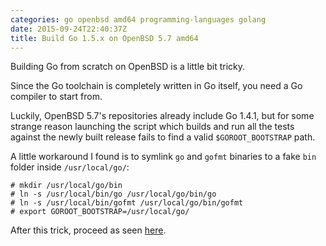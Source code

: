 ```yaml
---
categories: go openbsd amd64 programming-languages golang
date: 2015-09-24T22:40:37Z
title: Build Go 1.5.x on OpenBSD 5.7 amd64
---
```


Building Go from scratch on OpenBSD is a little bit tricky.

<!--more-->

Since the Go toolchain is completely written in Go itself, you need a Go compiler to start from.

Luckily, OpenBSD 5.7's repositories already include Go 1.4.1, but for some strange reason launching the script which builds and run all the tests against the newly built release fails to find a valid `$GOROOT_BOOTSTRAP` path.

A little workaround I found is to symlink `go` and `gofmt` binaries to a fake `bin` folder inside `/usr/local/go/`:

    # mkdir /usr/local/go/bin
    # ln -s /usr/local/bin/go /usr/local/go/bin/go
    # ln -s /usr/local/bin/gofmt /usr/local/go/bin/gofmt
    # export GOROOT_BOOTSTRAP=/usr/local/go/

After this trick, proceed as seen [here](https://golang.org/doc/install/source).
